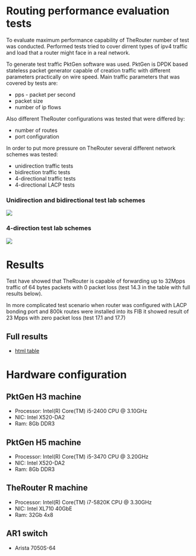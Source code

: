 # Routing performance evaluation tests

To evaluate maximum performance capability of TheRouter number of test was conducted.
Performed tests tried to cover dirrent types of ipv4 traffic and load that a router might face
in a real network. 

To generate test traffic PktGen software was used. PktGen is DPDK based stateless packet generator 
capable of creation traffic with different parameters
practically on wire speed. Main traffic parameters that was covered by tests are:
 - pps - packet per second
 - packet size
 - number of ip flows

Also different TheRouter configurations was tested that were differed by:
 - number of routes
 - port configuration

In order to put more pressure on TheRouter several different network schemes was tested:
 - unidirection traffic tests
 - bidirection traffic tests
 - 4-directional traffic tests
 - 4-directional LACP tests

### Unidirection and bidirectional test lab schemes
<img src="http://therouter.net/images/tests/routing_tests/27_01_2018/ub_tests.png">

### 4-direction test lab schemes
<img src="http://therouter.net/images/tests/routing_tests/27_01_2018/4dir_tests.png">

# Results
Test have showed that TheRouter is capable of forwarding up to 32Mpps traffic of 64 bytes packets with 0 packet loss 
(test 14.3 in the table with full results below). 

In more complicated test scenario when router was configured with LACP bonding port and 800k routes were installed into
its FIB it showed result of 23 Mpps with zero packet loss (test 17.1 and 17.7)

## Full results
 - <a href="http://therouter.net/images/tests/routing_tests/27_01_2018/router_test_21.01.2018_routing_test1_wo_borders.html">html table</a>

# Hardware configuration

## PktGen H3 machine
 * Processor: Intel(R) Core(TM) i5-2400 CPU @ 3.10GHz
 * NIC: Intel X520-DA2
 * Ram: 8Gb DDR3
	
## PktGen H5 machine
 * Processor: Intel(R) Core(TM) i5-3470 CPU @ 3.20GHz
 * NIC: Intel X520-DA2
 * Ram: 8Gb DDR3
	
## TheRouter R machine
 * Processor: Intel(R) Core(TM) i7-5820K CPU @ 3.30GHz
 * NIC: Intel XL710 40GbE
 * Ram: 32Gb 4x8

## AR1 switch
 * Arista 7050S-64
